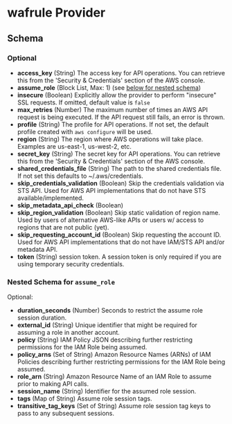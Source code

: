 # wafrule Provider

## Schema

### Optional

- **access_key** (String) The access key for API operations. You can retrieve this
from the 'Security & Credentials' section of the AWS console.
- **assume_role** (Block List, Max: 1) (see [below for nested schema](#nestedblock--assume_role))
- **insecure** (Boolean) Explicitly allow the provider to perform "insecure" SSL requests. If omitted, default value is `false`
- **max_retries** (Number) The maximum number of times an AWS API request is
being executed. If the API request still fails, an error is
thrown.
- **profile** (String) The profile for API operations. If not set, the default profile
created with `aws configure` will be used.
- **region** (String) The region where AWS operations will take place. Examples
are us-east-1, us-west-2, etc.
- **secret_key** (String) The secret key for API operations. You can retrieve this
from the 'Security & Credentials' section of the AWS console.
- **shared_credentials_file** (String) The path to the shared credentials file. If not set
this defaults to ~/.aws/credentials.
- **skip_credentials_validation** (Boolean) Skip the credentials validation via STS API. Used for AWS API implementations that do not have STS available/implemented.
- **skip_metadata_api_check** (Boolean)
- **skip_region_validation** (Boolean) Skip static validation of region name. Used by users of alternative AWS-like APIs or users w/ access to regions that are not public (yet).
- **skip_requesting_account_id** (Boolean) Skip requesting the account ID. Used for AWS API implementations that do not have IAM/STS API and/or metadata API.
- **token** (String) session token. A session token is only required if you are
using temporary security credentials.

<a id="nestedblock--assume_role"></a>
### Nested Schema for `assume_role`

Optional:

- **duration_seconds** (Number) Seconds to restrict the assume role session duration.
- **external_id** (String) Unique identifier that might be required for assuming a role in another account.
- **policy** (String) IAM Policy JSON describing further restricting permissions for the IAM Role being assumed.
- **policy_arns** (Set of String) Amazon Resource Names (ARNs) of IAM Policies describing further restricting permissions for the IAM Role being assumed.
- **role_arn** (String) Amazon Resource Name of an IAM Role to assume prior to making API calls.
- **session_name** (String) Identifier for the assumed role session.
- **tags** (Map of String) Assume role session tags.
- **transitive_tag_keys** (Set of String) Assume role session tag keys to pass to any subsequent sessions.
